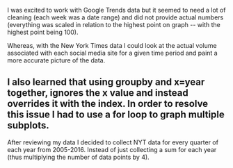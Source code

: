 I was excited to work with Google Trends data but it seemed to need a lot of cleaning (each week was a date range) and did not provide actual numbers (everything was scaled in relation to the highest point on graph -- with the highest point being 100).

Whereas, with the New York Times data I could look at the actual volume associated with each social media site for a given time period and paint a more accurate picture of the data.

I also learned that using groupby and x=year together, ignores the x value and instead overrides it with the index. In order to resolve this issue I had to use a for loop to graph multiple subplots.
---

After reviewing my data I decided to collect NYT data for every quarter of each year from 2005-2016. Instead of just collecting a sum for each year (thus multiplying the number of data points by 4).

